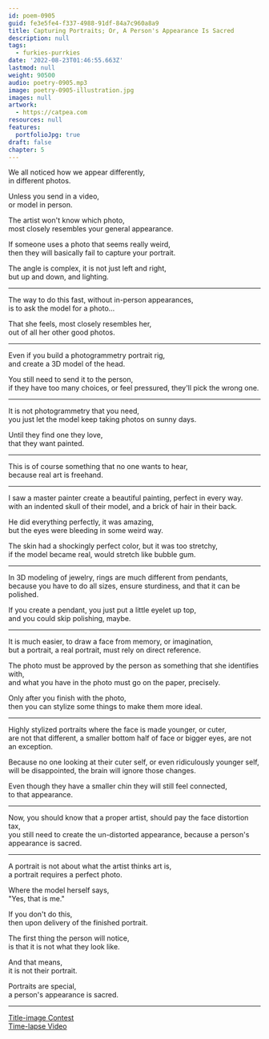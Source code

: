 ```yaml
---
id: poem-0905
guid: fe3e5fe4-f337-4988-91df-84a7c960a8a9
title: Capturing Portraits; Or, A Person's Appearance Is Sacred
description: null
tags:
  - furkies-purrkies
date: '2022-08-23T01:46:55.663Z'
lastmod: null
weight: 90500
audio: poetry-0905.mp3
image: poetry-0905-illustration.jpg
images: null
artwork:
  - https://catpea.com
resources: null
features:
  portfolioJpg: true
draft: false
chapter: 5
---
```


We all noticed how we appear differently,\
in different photos.

Unless you send in a video,\
or model in person.

The artist won't know which photo,\
most closely resembles your general appearance.

If someone uses a photo that seems really weird,\
then they will basically fail to capture your portrait.

The angle is complex, it is not just left and right,\
but up and down, and lighting.

---

The way to do this fast, without in-person appearances,\
is to ask the model for a photo...

That she feels, most closely resembles her,\
out of all her other good photos.

---

Even if you build a photogrammetry portrait rig,\
and create a 3D model of the head.

You still need to send it to the person,\
if they have too many choices, or feel pressured, they'll pick the wrong one.

---

It is not photogrammetry that you need,\
you just let the model keep taking photos on sunny days.

Until they find one they love,\
that they want painted.

---

This is of course something that no one wants to hear,\
because real art is freehand.

---

I saw a master painter create a beautiful painting, perfect in every way.\
with an indented skull of their model, and a brick of hair in their back.

He did everything perfectly, it was amazing,\
but the eyes were bleeding in some weird way.

The skin had a shockingly perfect color, but it was too stretchy,\
if the model became real, would stretch like bubble gum.

---

In 3D modeling of jewelry, rings are much different from pendants,\
because you have to do all sizes, ensure sturdiness, and that it can be polished.

If you create a pendant, you just put a little eyelet up top,\
and you could skip polishing, maybe.

---

It is much easier, to draw a face from memory, or imagination,\
but a portrait, a real portrait, must rely on direct reference.

The photo must be approved by the person as something that she identifies with,\
and what you have in the photo must go on the paper, precisely.

Only after you finish with the photo,\
then you can stylize some things to make them more ideal.

---

Highly stylized portraits where the face is made younger, or cuter,\
are not that different, a smaller bottom half of face or bigger eyes, are not an exception.

Because no one looking at their cuter self, or even ridiculously younger self,\
will be disappointed, the brain will ignore those changes.

Even though they have a smaller chin they will still feel connected,\
to that appearance.

---

Now, you should know that a proper artist, should pay the face distortion tax,\
you still need to create the un-distorted appearance, because a person's appearance is sacred.

---

A portrait is not about what the artist thinks art is,\
a portrait requires a perfect photo.

Where the model herself says,\
"Yes, that is me."

If you don't do this,\
then upon delivery of the finished portrait.

The first thing the person will notice,\
is that it is not what they look like.

And that means,\
it is not their portrait.

Portraits are special,\
a person's appearance is sacred.

---

[Title-image Contest](https://www.reddit.com/r/redditgetsdrawn/comments/wu5cgz/this_is_my_cat/ile3i21/?context=3)\
[Time-lapse Video](https://youtu.be/g1jt7knRBI0)
